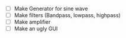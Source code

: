 - [ ] Make Generator for sine wave
- [ ] Make filters (Bandpass, lowpass, highpass)
- [ ] Make amplifier
- [ ] Make an ugly GUI
